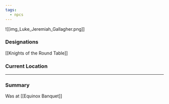 ```yaml
---
tags:
  - npcs
---
```

![[img_Luke_Jeremiah_Gallagher.png]]

### Designations
[[Knights of the Round Table]]

### Current Location


___
### Summary

Was at [[Equinox Banquet]]
